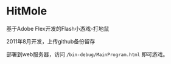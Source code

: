 # HitMole
基于Adobe Flex开发的Flash小游戏-打地鼠

2011年8月开发，上传github备份留存

部署到web服务器，访问 `/bin-debug/MainProgram.html` 即可游戏。

